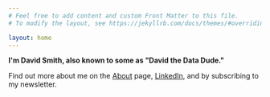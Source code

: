 ```yaml
---
# Feel free to add content and custom Front Matter to this file.
# To modify the layout, see https://jekyllrb.com/docs/themes/#overriding-theme-defaults

layout: home
---
```

**I'm David Smith, also known to some as "David the Data Dude."**

Find out more about me on the [About](about/) page, [LinkedIn](https://www.linkedin.com/in/dksmith01/), and by subscribing to my newsletter.

